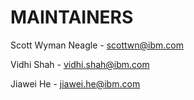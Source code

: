 # MAINTAINERS

Scott Wyman Neagle - scottwn@ibm.com

Vidhi Shah - vidhi.shah@ibm.com

Jiawei He - jiawei.he@ibm.com
